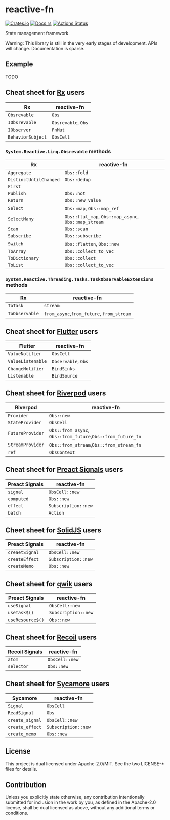 # reactive-fn

[![Crates.io](https://img.shields.io/crates/v/reactive-fn.svg)](https://crates.io/crates/reactive-fn)
[![Docs.rs](https://docs.rs/ctxmap/badge.svg)](https://docs.rs/reactive-fn/)
[![Actions Status](https://github.com/frozenlib/reactive-fn/workflows/CI/badge.svg)](https://github.com/frozenlib/reactive-fn/actions)

State management framework.

Warning: This library is still in the very early stages of development. APIs will change. Documentation is sparse.

## Example

TODO

## Cheat sheet for [Rx] users

| Rx                | reactive-fn         |
| ----------------- | ------------------- |
| `Obsrevable`      | `Obs`               |
| `IObsrevable`     | `Obsrevable`, `Obs` |
| `IObserver`       | `FnMut`             |
| `BehaviorSubject` | `ObsCell`           |

[rx]: https://reactivex.io/

### `System.Reactive.Linq.Obsrevable` methods

| Rx                     | reactive-fn                                          |
| ---------------------- | ---------------------------------------------------- |
| `Aggregate`            | `Obs::fold`                                          |
| `DistinctUntilChanged` | `Obs::dedup`                                         |
| `First`                |                                                      |
| `Publish`              | `Obs::hot`                                           |
| `Return`               | `Obs::new_value`                                     |
| `Select`               | `Obs::map`, `Obs::map_ref`                           |
| `SelectMany`           | `Obs::flat_map`, `Obs::map_async`, `Obs::map_stream` |
| `Scan`                 | `Obs::scan`                                          |
| `Subscribe`            | `Obs::subscribe`                                     |
| `Switch`               | `Obs::flatten`, `Obs::new`                           |
| `ToArray`              | `Obs::collect_to_vec`                                |
| `ToDictionary`         | `Obs::collect`                                       |
| `ToList`               | `Obs::collect_to_vec`                                |

### `System.Reactive.Threading.Tasks.TaskObservableExtensions` methods

| Rx             | reactive-fn                               |
| -------------- | ----------------------------------------- |
| `ToTask`       | `stream`                                  |
| `ToObservable` | `from_async`,`from_future`, `from_stream` |

## Cheat sheet for [Flutter] users

| Flutter           | reactive-fn         |
| ----------------- | ------------------- |
| `ValueNotifier`   | `ObsCell`           |
| `ValueListenable` | `Observable`, `Obs` |
| `ChangeNotifier`  | `BindSinks`         |
| `Listenable`      | `BindSource`        |

[flutter]: https://flutter.dev/

## Cheat sheet for [Riverpod] users

| Riverpod         | reactive-fn                                                 |
| ---------------- | ----------------------------------------------------------- |
| `Provider`       | `Obs::new`                                                  |
| `StateProvider`  | `ObsCell`                                                   |
| `FutureProvider` | `Obs::from_async`, `Obs::from_future`,`Obs::from_future_fn` |
| `StreamProvider` | `Obs::from_stream`,`Obs::from_stream_fn`                    |
| `ref`            | `ObsContext`                                                |

[riverpod]: https://riverpod.dev/

## Cheat sheet for [Preact Signals] users

| Preact Signals | reactive-fn         |
| -------------- | ------------------- |
| `signal`       | `ObsCell::new`      |
| `computed`     | `Obs::new`          |
| `effect`       | `Subscription::new` |
| `batch`        | `Action`            |

[preact signals]: https://preactjs.com/guide/v10/signals/

## Cheet sheet for [SolidJS] users

| Preact Signals | reactive-fn         |
| -------------- | ------------------- |
| `creaetSignal` | `ObsCell::new`      |
| `createEffect` | `Subscription::new` |
| `createMemo`   | `Obs::new`          |

[solidjs]: https://www.solidjs.com/docs/latest/api#basic-reactivity

## Cheet sheet for [qwik] users

| Preact Signals   | reactive-fn         |
| ---------------- | ------------------- |
| `useSignal`      | `ObsCell::new`      |
| `useTask$()`     | `Subscription::new` |
| `useResource$()` | `Obs::new`          |

[qwik]: https://qwik.builder.io/docs/components/state/

## Cheat sheet for [Recoil] users

| Recoil Signals | reactive-fn    |
| -------------- | -------------- |
| `atom`         | `ObsCell::new` |
| `selector`     | `Obs::new`     |

[recoil]: https://recoiljs.org/

## Cheat sheet for [Sycamore] users

| Sycamore        | reactive-fn         |
| --------------- | ------------------- |
| `Signal`        | `ObsCell`           |
| `ReadSignal`    | `Obs`               |
| `create_signal` | `ObsCell::new`      |
| `create_effect` | `Subscription::new` |
| `create_memo`   | `Obs::new`          |

[sycamore]: https://sycamore-rs.netlify.app/

## License

This project is dual licensed under Apache-2.0/MIT. See the two LICENSE-\* files for details.

## Contribution

Unless you explicitly state otherwise, any contribution intentionally submitted for inclusion in the work by you, as defined in the Apache-2.0 license, shall be dual licensed as above, without any additional terms or conditions.
